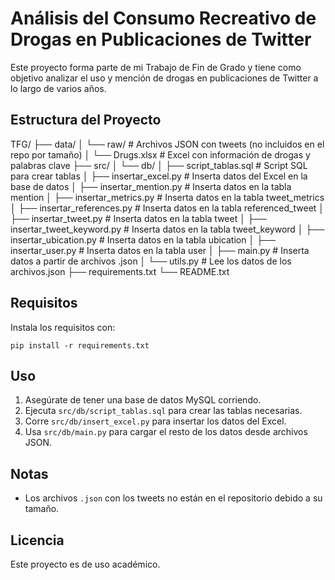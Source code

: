 Análisis del Consumo Recreativo de Drogas en Publicaciones de Twitter
=====================================================================

Este proyecto forma parte de mi Trabajo de Fin de Grado y tiene como objetivo analizar el uso y mención de drogas en publicaciones de Twitter a lo largo de varios años.

Estructura del Proyecto
------------------------

TFG/
├── data/
│   └── raw/                     # Archivos JSON con tweets (no incluidos en el repo por tamaño)
│        └── Drugs.xlsx          # Excel con información de drogas y palabras clave
├── src/
│   └── db/
│       ├── script_tablas.sql             # Script SQL para crear tablas
│       ├── insertar_excel.py             # Inserta datos del Excel en la base de datos
│       ├── insertar_mention.py           # Inserta datos en la tabla mention
│       ├── insertar_metrics.py           # Inserta datos en la tabla tweet_metrics
│       ├── insertar_references.py        # Inserta datos en la tabla referenced_tweet
│       ├── insertar_tweet.py             # Inserta datos en la tabla tweet
│       ├── insertar_tweet_keyword.py     # Inserta datos en la tabla tweet_keyword
│       ├── insertar_ubication.py         # Inserta datos en la tabla ubication
│       ├── insertar_user.py              # Inserta datos en la tabla user
│       ├── main.py                       # Inserta datos a partir de archivos .json
│       └── utils.py                      # Lee los datos de los archivos.json
├── requirements.txt
└── README.txt

Requisitos
----------

Instala los requisitos con:

    pip install -r requirements.txt

Uso
---

1. Asegúrate de tener una base de datos MySQL corriendo.
2. Ejecuta `src/db/script_tablas.sql` para crear las tablas necesarias.
3. Corre `src/db/insert_excel.py` para insertar los datos del Excel.
4. Usa `src/db/main.py` para cargar el resto de los datos desde archivos JSON.

Notas
-----

- Los archivos `.json` con los tweets no están en el repositorio debido a su tamaño.

Licencia
--------

Este proyecto es de uso académico.
